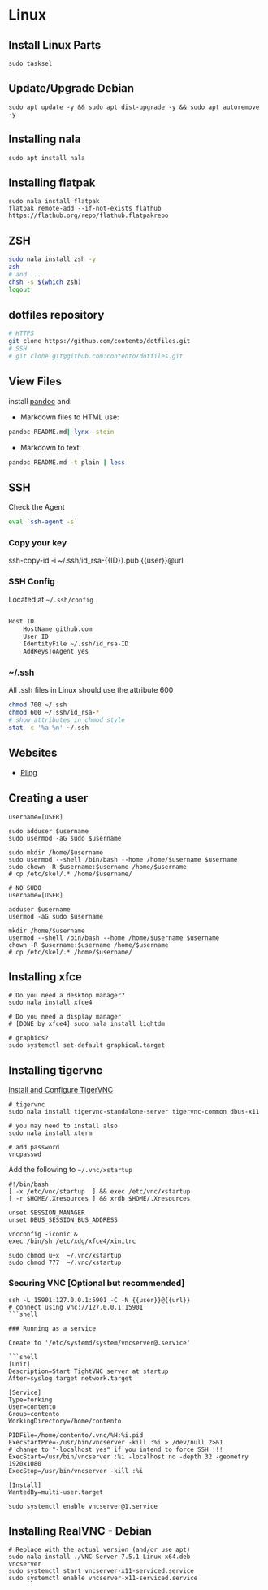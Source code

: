 # Linux

## Install Linux Parts

```shell
sudo tasksel
```

## Update/Upgrade Debian

```shell
sudo apt update -y && sudo apt dist-upgrade -y && sudo apt autoremove -y
```

## Installing nala

```shell
sudo apt install nala
```

## Installing flatpak

```shell
sudo nala install flatpak
flatpak remote-add --if-not-exists flathub https://flathub.org/repo/flathub.flatpakrepo
```

## ZSH

```bash
sudo nala install zsh -y
zsh
# and ...
chsh -s $(which zsh)
logout
```

## dotfiles repository

```bash
# HTTPS
git clone https://github.com/contento/dotfiles.git
# SSH
# git clone git@github.com:contento/dotfiles.git
```

## View Files

install [pandoc](https://pandoc.org/) and:

* Markdown files to HTML use:

```bash
pandoc README.md| lynx -stdin
```

* Markdown to text:

```bash
pandoc README.md -t plain | less
```

## SSH

Check the Agent

```bash
eval `ssh-agent -s`
```

### Copy your key

 ssh-copy-id -i ~/.ssh/id_rsa-{{ID}}.pub {{user}}@url

### SSH Config

Located at `~/.ssh/config`

```bash

Host ID
    HostName github.com
    User ID
    IdentityFile ~/.ssh/id_rsa-ID
    AddKeysToAgent yes
```

### ~/.ssh

All .ssh files in Linux should use the attribute 600

```bash
chmod 700 ~/.ssh
chmod 600 ~/.ssh/id_rsa-*
# show attributes in chmod style
stat -c '%a %n' ~/.ssh
```

## Websites

* [Pling](https://www.pling.com/)

## Creating a user

```shell
username=[USER]

sudo adduser $username
sudo usermod -aG sudo $username

sudo mkdir /home/$username
sudo usermod --shell /bin/bash --home /home/$username $username
sudo chown -R $username:$username /home/$username
# cp /etc/skel/.* /home/$username/

# NO SUDO
username=[USER]

adduser $username
usermod -aG sudo $username

mkdir /home/$username
usermod --shell /bin/bash --home /home/$username $username
chown -R $username:$username /home/$username
# cp /etc/skel/.* /home/$username/
```
## Installing xfce

```shell
# Do you need a desktop manager?
sudo nala install xfce4

# Do you need a display manager
# [DONE by xfce4] sudo nala install lightdm

# graphics?
sudo systemctl set-default graphical.target
```

## Installing tigervnc

[Install and Configure TigerVNC](https://computingforgeeks.com/install-and-configure-tigervnc-vnc-server-on-debian/)

```shell
# tigervnc
sudo nala install tigervnc-standalone-server tigervnc-common dbus-x11

# you may need to install also
sudo nala install xterm

# add password
vncpasswd
```

Add the following to `~/.vnc/xstartup`

```shell
#!/bin/bash
[ -x /etc/vnc/startup  ] && exec /etc/vnc/xstartup
[ -r $HOME/.Xresources ] && xrdb $HOME/.Xresources

unset SESSION_MANAGER
unset DBUS_SESSION_BUS_ADDRESS

vncconfig -iconic &
exec /bin/sh /etc/xdg/xfce4/xinitrc
```

```shell
sudo chmod u+x  ~/.vnc/xstartup 
sudo chmod 777  ~/.vnc/xstartup
```

### Securing VNC [Optional but recommended]

```shell
ssh -L 15901:127.0.0.1:5901 -C -N {{user}}@{{url}}
# connect using vnc://127.0.0.1:15901
```shell

### Running as a service

Create to '/etc/systemd/system/vncserver@.service'

```shell
[Unit]
Description=Start TightVNC server at startup
After=syslog.target network.target

[Service]
Type=forking
User=contento
Group=contento
WorkingDirectory=/home/contento

PIDFile=/home/contento/.vnc/%H:%i.pid
ExecStartPre=-/usr/bin/vncserver -kill :%i > /dev/null 2>&1
# change to "-localhost yes" if you intend to force SSH !!!
ExecStart=/usr/bin/vncserver :%i -localhost no -depth 32 -geometry 1920x1080
ExecStop=/usr/bin/vncserver -kill :%i

[Install]
WantedBy=multi-user.target
```

```shell
sudo systemctl enable vncserver@1.service 
```

## Installing RealVNC - Debian

```shell
# Replace with the actual version (and/or use apt)
sudo nala install ./VNC-Server-7.5.1-Linux-x64.deb
vncserver
sudo systemctl start vncserver-x11-serviced.service
sudo systemctl enable vncserver-x11-serviced.service

```
